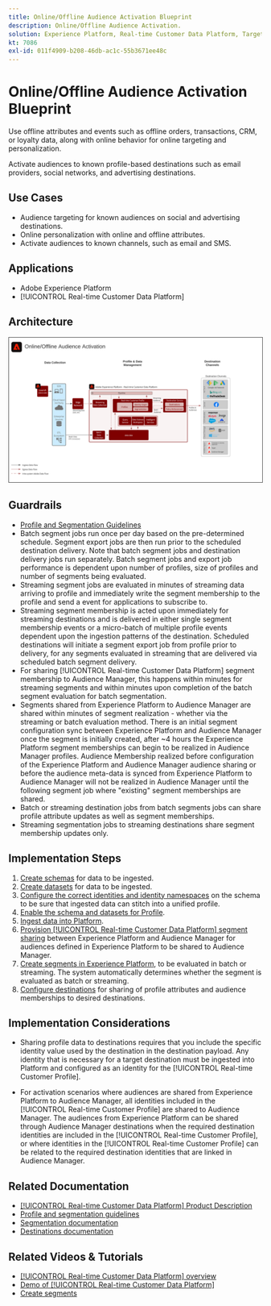 ```yaml
---
title: Online/Offline Audience Activation Blueprint
description: Online/Offline Audience Activation.
solution: Experience Platform, Real-time Customer Data Platform, Target, Audience Manager, Analytics, Experience Cloud Services, Data Collection
kt: 7086
exl-id: 011f4909-b208-46db-ac1c-55b3671ee48c
---
```

# Online/Offline Audience Activation Blueprint

Use offline attributes and events such as offline orders, transactions, CRM, or loyalty data, along with online behavior for online targeting and personalization.

Activate audiences to known profile-based destinations such as email providers, social networks, and advertising destinations. 

## Use Cases

* Audience targeting for known audiences on social and advertising destinations.
* Online personalization with online and offline attributes.
* Activate audiences to known channels, such as email and SMS.

## Applications

* Adobe Experience Platform
* [!UICONTROL Real-time Customer Data Platform]

## Architecture

<img src="assets/onoff.svg" alt="Reference architecture for the Online/Offline Audience Activation Blueprint" style="border:1px solid #4a4a4a" />

## Guardrails

* [Profile and Segmentation Guidelines](https://experienceleague.adobe.com/docs/experience-platform/profile/guardrails.html?lang=en)
* Batch segment jobs run once per day based on the pre-determined schedule. Segment export jobs are then run prior to the scheduled destination delivery. Note that batch segment jobs and destination delivery jobs run separately. Batch segment jobs and export job performance is dependent upon number of profiles, size of profiles and number of segments being evaluated.
* Streaming segment jobs are evaluated in minutes of streaming data arriving to profile and immediately write the segment membership to the profile and send a event for applications to subscribe to.
* Streaming segment membership is acted upon immediately for streaming destinations and is delivered in either single segment membership events or a micro-batch of multiple profile events dependent upon the ingestion patterns of the destination. Scheduled destinations will initiate a segment export job from profile prior to delivery, for any segments evaluated in streaming that are delivered via scheduled batch segment delivery.
* For sharing [!UICONTROL Real-time Customer Data Platform] segment membership to Audience Manager, this happens within minutes for streaming segments and within minutes upon completion of the batch segment evaluation for batch segmentation.
* Segments shared from Experience Platform to Audience Manager are shared within minutes of segment realization - whether via the streaming or batch evaluation method. There is an initial segment configuration sync between Experience Platform and Audience Manager once the segment is initially created, after ~4 hours the Experience Platform segment memberships can begin to be realized in Audience Manager profiles. Audience Membership realized before configuration of the Experience Platform and Audience Manager audience sharing or before the audience meta-data is synced from Experience Platform to Audience Manager will not be realized in Audience Manager until the following segment job where "existing" segment memberships are shared.
* Batch or streaming destination jobs from batch segments jobs can share profile attribute updates as well as segment memberships.
* Streaming segmentation jobs to streaming destinations share segment membership updates only. 

## Implementation Steps

1. [Create schemas](https://experienceleague.adobe.com/docs/platform-learn/tutorials/schemas/create-a-schema.html) for data to be ingested.
1. [Create datasets](https://experienceleague.adobe.com/docs/platform-learn/tutorials/data-ingestion/create-datasets-and-ingest-data.html) for data to be ingested.
1. [Configure the correct identities and identity namespaces](https://experienceleague.adobe.com/docs/platform-learn/tutorials/identities/label-ingest-and-verify-identity-data.html) on the schema to be sure that ingested data can stitch into a unified profile.
1. [Enable the schema and datasets for Profile](https://experienceleague.adobe.com/docs/platform-learn/tutorials/profiles/bring-data-into-the-real-time-customer-profile.html). 
1. [Ingest data into Platform](https://experienceleague.adobe.com/?recommended=ExperiencePlatform-D-1-2020.1.dataingestion).
1. [Provision [!UICONTROL Real-time Customer Data Platform] segment sharing](https://www.adobe.com/go/audiences) between Experience Platform and Audience Manager for audiences defined in Experience Platform to be shared to Audience Manager.
1. [Create segments in Experience Platform](https://experienceleague.adobe.com/docs/platform-learn/tutorials/segments/create-segments.html), to be evaluated in batch or streaming. The system automatically determines whether the segment is evaluated as batch or streaming.
1. [Configure destinations](https://experienceleague.adobe.com/docs/platform-learn/tutorials/destinations/create-destinations-and-activate-data.html) for sharing of profile attributes and audience memberships to desired destinations.

## Implementation Considerations

* Sharing profile data to destinations requires that you include the specific identity value used by the destination in the destination payload. Any identity that is necessary for a target destination must be ingested into Platform and configured as an identity for the [!UICONTROL Real-time Customer Profile].

* For activation scenarios where audiences are shared from Experience Platform to Audience Manager, all identities included in the [!UICONTROL Real-time Customer Profile] are shared to Audience Manager. The audiences from Experience Platform can be shared through Audience Manager destinations when the required destination identities are included in the [!UICONTROL Real-time Customer Profile], or where identities in the [!UICONTROL Real-time Customer Profile] can be related to the required destination identities that are linked in Audience Manager.

## Related Documentation

* [[!UICONTROL Real-time Customer Data Platform] Product Description](https://helpx.adobe.com/legal/product-descriptions/real-time-customer-data-platform.html)
* [Profile and segmentation guidelines](https://experienceleague.adobe.com/docs/experience-platform/profile/guardrails.html?lang=en)
* [Segmentation documentation](https://experienceleague.adobe.com/docs/experience-platform/segmentation/api/streaming-segmentation.html)
* [Destinations documentation](https://experienceleague.adobe.com/docs/experience-platform/destinations/catalog/overview.html)

## Related Videos & Tutorials

* [[!UICONTROL Real-time Customer Data Platform] overview](https://experienceleague.adobe.com/docs/platform-learn/tutorials/application-services/rtcdp/understanding-the-real-time-customer-data-platform.html)
* [Demo of [!UICONTROL Real-time Customer Data Platform]](https://experienceleague.adobe.com/docs/platform-learn/tutorials/application-services/rtcdp/demo.html)
* [Create segments](https://experienceleague.adobe.com/docs/platform-learn/tutorials/segments/create-segments.html)

